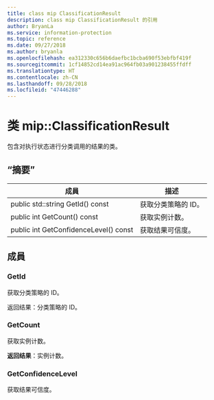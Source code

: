 ```yaml
---
title: class mip ClassificationResult
description: class mip ClassificationResult 的引用
author: BryanLa
ms.service: information-protection
ms.topic: reference
ms.date: 09/27/2018
ms.author: bryanla
ms.openlocfilehash: ea312330c656b6daefbc1bcba690f53ebfbf419f
ms.sourcegitcommit: 1cf14852cd14ea91ac964fb03a901238455ffdff
ms.translationtype: HT
ms.contentlocale: zh-CN
ms.lasthandoff: 09/28/2018
ms.locfileid: "47446288"
---
```

# <a name="class-mipclassificationresult"></a>类 mip::ClassificationResult 
包含对执行状态进行分类调用的结果的类。
  
## <a name="summary"></a>“摘要”
 成員                        | 描述                                
--------------------------------|---------------------------------------------
 public std::string GetId() const  |  获取分类策略的 ID。
 public int GetCount() const  |  获取实例计数。
 public int GetConfidenceLevel() const  |  获取结果可信度。
  
## <a name="members"></a>成員
  
### <a name="getid"></a>GetId
获取分类策略的 ID。

  
返回结果：分类策略的 ID。
  
### <a name="getcount"></a>GetCount
获取实例计数。

  
**返回结果**：实例计数。
  
### <a name="getconfidencelevel"></a>GetConfidenceLevel
获取结果可信度。